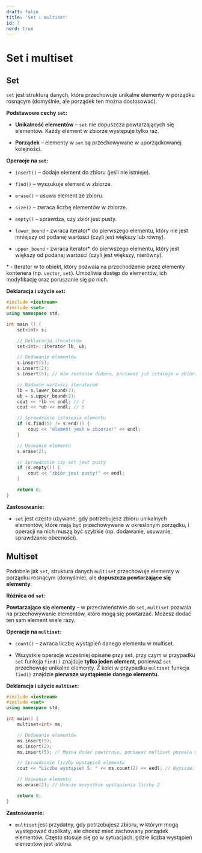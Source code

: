 ```yaml
---
draft: false
title: 'Set i multiset'
id: 7
nerd: true
---
```

# Set i multiset

## Set

`set` jest strukturą danych, która przechowuje unikalne elementy w porządku rosnącym (domyślnie, ale porządek ten można dostosować).

**Podstawowe cechy `set`:**

 - **Unikalność elementów** – `set` nie dopuszcza powtarzających się elementów. Każdy element w zbiorze występuje tylko raz.

 - **Porządek** – elementy w `set` są przechowywane w uporządkowanej kolejności.

**Operacje na `set`:**

- `insert()` – dodaje element do zbioru (jeśli nie istnieje).
    
- `find()` – wyszukuje element w zbiorze.
    
- `erase()` – usuwa element ze zbioru.
    
- `size()` – zwraca liczbę elementów w zbiorze.
    
- `empty()` – sprawdza, czy zbiór jest pusty.

- `lower_bound` - zwraca iterator* do pierwszego elementu, który nie jest mniejszy od podanej wartości (czyli jest większy lub równy).

- `upper_bound` -  zwraca iterator* do pierwszego elementu, który jest większy od podanej wartości (czyli jest większy, nierówny).
    
\* -  Iterator w to obiekt, który pozwala na przechodzenie przez elementy kontenera (np. `vector`, `set`). Umożliwia dostęp do elementów, ich modyfikację oraz poruszanie się po nich.

**Deklaracja i użycie `set`:**

```cpp
#include <iostream>
#include <set>
using namespace std;

int main () {
	set<int> s;

	// Deklaracja iteratorów
	set<int>::iterator lb, ub;

	// Dodawanie elementów
	s.insert(5);
	s.insert(2);
	s.insert(5); // Nie zostanie dodane, ponieważ już istnieje w zbiorze

	// Nadanie wartości iteratorom
	lb = s.lower_bound(2);
	ub = s.upper_bound(2);
	cout << *lb << endl; // 2
	cout << *ub << endl; // 5

	// Sprawdzanie istnienia elementu
	if (s.find(5) != s.end()) {
		cout << "element jest w zbiorze!" << endl;
	}

	// Usuwanie elementu
	s.erase(2);

	// Sprawdzanie czy set jest pusty
	if (s.empty()) {
		cout << "zbiór jest pusty!" << endl;
	}

	return 0;
}
```

**Zastosowanie:**

- `set` jest często używane, gdy potrzebujesz zbioru unikalnych elementów, które mają być przechowywane w określonym porządku, i operacji na nich muszą być szybkie (np. dodawanie, usuwanie, sprawdzanie obecności).

## Multiset

Podobnie jak `set`, struktura danych `multiset` przechowuje elementy w porządku rosnącym (domyślnie), ale **dopuszcza powtarzające się elementy**.

**Różnica od `set`:**

**Powtarzające się elementy** – w przeciwieństwie do `set`, `multiset` pozwala na przechowywanie elementów, które mogą się powtarzać. Możesz dodać ten sam element wiele razy.

**Operacje na `multiset`:**

- `count()` – zwraca liczbę wystąpień danego elementu w multiset.
    
- Wszystkie operacje wcześniej opisane przy set, przy czym w przypadku `set` funkcja `find()` znajduje **tylko jeden element**, ponieważ `set` przechowuje unikalne elementy. Z kolei w przypadku `multiset` funkcja `find()` znajdzie **pierwsze wystąpienie** **danego elementu.**
    
**Deklaracja i użycie `multiset`:**

```cpp
#include <iostream>
#include <set>
using namespace std;

int main() {
	multiset<int> ms;

	// Dodawanie elementów
	ms.insert(5);
	ms.insert(2);
	ms.insert(5); // Można dodać powtórnie, ponieważ multiset pozwala na duplikaty

	// Sprawdzanie liczby wystąpień elementu
	cout << "Liczba wystąpień 5: " << ms.count(2) << endl; // Wypisze: 2

	// Usuwanie elementu
	ms.erase(2); // Usunie wszystkie wystąpienia liczby 2

	return 0;
}
```

**Zastosowanie:**

- `multiset` jest przydatny, gdy potrzebujesz zbioru, w którym mogą występować duplikaty, ale chcesz mieć zachowany porządek elementów. Często stosuje się go w sytuacjach, gdzie liczba wystąpień elementów jest istotna.
